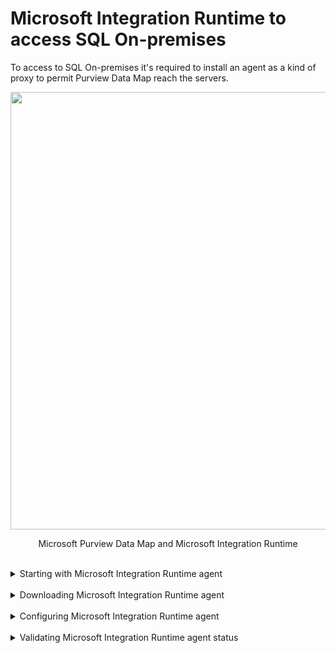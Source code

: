 # Microsoft Integration Runtime to access SQL On-premises

To access to SQL On-premises it's required to install an agent as a kind of proxy to permit Purview Data Map reach the servers.

<p align="center">
<img src="https://github.com/user-attachments/assets/b5cc3033-56e8-4934-9b65-394e24f0191f" width="700"></p>
<p align="center">Microsoft Purview Data Map and Microsoft Integration Runtime</p>

<br>

<details>
<summary>Starting with Microsoft Integration Runtime agent</summary>

To configure this service we need to connect to [Purview Portal](https://purview.microsoft.com) and select data map

![image](https://github.com/user-attachments/assets/c00923a6-69e5-4ea9-83c3-87d50f356e3f)

![image](https://github.com/user-attachments/assets/e512596b-c4ed-42ec-8cb1-f063647c188d)

![image](https://github.com/user-attachments/assets/8bb88ab0-26f3-4a73-a480-5802caf7330e)

![image](https://github.com/user-attachments/assets/8f7781f1-078e-4827-ba1c-efc60f4e8854)

![image](https://github.com/user-attachments/assets/87ba8df1-9d1a-4651-89fc-1efd1db9b67a)

![image](https://github.com/user-attachments/assets/9f0c4e18-1ce0-454d-9df3-db02749b774b

</details>

<br>

<details>
<summary>Downloading Microsoft Integration Runtime agent</summary>
  
[Microsoft Purview Integration Runtime](https://www.microsoft.com/en-us/download/details.aspx?id=105539)

![image](https://github.com/user-attachments/assets/401a4d12-5263-400f-93a0-cb5be5c00f10)

![image](https://github.com/user-attachments/assets/a804673e-237d-4cdc-96bc-ffe174b21475)

![image](https://github.com/user-attachments/assets/ce812ebf-a531-449e-8a15-a328a0690bc8)

![image](https://github.com/user-attachments/assets/b1dc0495-887b-4471-a438-6dc50f6fcd44)

![image](https://github.com/user-attachments/assets/b3e8055c-847d-4c88-a413-6627c117164b)

![image](https://github.com/user-attachments/assets/32e5b76d-c851-4140-8ff9-5583f7c1423f)

![image](https://github.com/user-attachments/assets/e6035c21-4187-4e93-a00b-80bd82c02580)

![image](https://github.com/user-attachments/assets/e12c652a-bbe8-4778-b805-a153c737e1c9)

![image](https://github.com/user-attachments/assets/edbed469-8765-45ea-a89b-c2a4d7b32e6e)

</details>

<br>

<details>
<summary>Configuring Microsoft Integration Runtime agent</summary>

![image](https://github.com/user-attachments/assets/954ba7db-d729-484e-bbcb-1d39d0b8e4f0)

![image](https://github.com/user-attachments/assets/ea3e9b67-4651-47e6-a8c6-d61cd0472132)

![image](https://github.com/user-attachments/assets/655ada04-5bdf-4fcc-9325-befaeeb1d7ba)

![image](https://github.com/user-attachments/assets/6af59667-a723-4ce7-8c15-b6b6cca21321)

![image](https://github.com/user-attachments/assets/3c2d8d43-bd80-4ea7-b2f4-ead0c239ffe3)

![image](https://github.com/user-attachments/assets/2278bc59-2f39-443e-9a36-fb1d38ac777f)

</details>

<br>

<details>
<summary>Validating Microsoft Integration Runtime agent status</summary>

![image](https://github.com/user-attachments/assets/166fa35d-6ea1-4fbd-9ea7-8320b99c06cc)

![image](https://github.com/user-attachments/assets/f68f51e0-5631-4267-ace8-ce620e701124)

</details>

<br><br>
